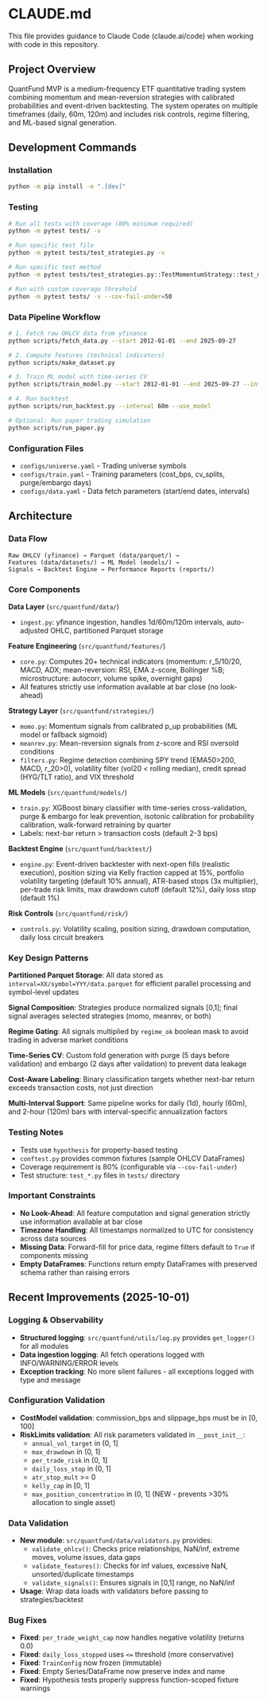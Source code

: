 # CLAUDE.md

This file provides guidance to Claude Code (claude.ai/code) when working with code in this repository.

## Project Overview

QuantFund MVP is a medium-frequency ETF quantitative trading system combining momentum and mean-reversion strategies with calibrated probabilities and event-driven backtesting. The system operates on multiple timeframes (daily, 60m, 120m) and includes risk controls, regime filtering, and ML-based signal generation.

## Development Commands

### Installation
```bash
python -m pip install -e ".[dev]"
```

### Testing
```bash
# Run all tests with coverage (80% minimum required)
python -m pytest tests/ -v

# Run specific test file
python -m pytest tests/test_strategies.py -v

# Run specific test method
python -m pytest tests/test_strategies.py::TestMomentumStrategy::test_momo_signals_basic_functionality -v

# Run with custom coverage threshold
python -m pytest tests/ -v --cov-fail-under=50
```

### Data Pipeline Workflow
```bash
# 1. Fetch raw OHLCV data from yfinance
python scripts/fetch_data.py --start 2012-01-01 --end 2025-09-27

# 2. Compute features (technical indicators)
python scripts/make_dataset.py

# 3. Train ML model with time-series CV
python scripts/train_model.py --start 2012-01-01 --end 2025-09-27 --interval 60m

# 4. Run backtest
python scripts/run_backtest.py --interval 60m --use_model

# Optional: Run paper trading simulation
python scripts/run_paper.py
```

### Configuration Files
- `configs/universe.yaml` - Trading universe symbols
- `configs/train.yaml` - Training parameters (cost_bps, cv_splits, purge/embargo days)
- `configs/data.yaml` - Data fetch parameters (start/end dates, intervals)

## Architecture

### Data Flow
```
Raw OHLCV (yfinance) → Parquet (data/parquet/) →
Features (data/datasets/) → ML Model (models/) →
Signals → Backtest Engine → Performance Reports (reports/)
```

### Core Components

**Data Layer** (`src/quantfund/data/`)
- `ingest.py`: yfinance ingestion, handles 1d/60m/120m intervals, auto-adjusted OHLC, partitioned Parquet storage

**Feature Engineering** (`src/quantfund/features/`)
- `core.py`: Computes 20+ technical indicators (momentum: r_5/10/20, MACD, ADX; mean-reversion: RSI, EMA z-score, Bollinger %B; microstructure: autocorr, volume spike, overnight gaps)
- All features strictly use information available at bar close (no look-ahead)

**Strategy Layer** (`src/quantfund/strategies/`)
- `momo.py`: Momentum signals from calibrated p_up probabilities (ML model or fallback sigmoid)
- `meanrev.py`: Mean-reversion signals from z-score and RSI oversold conditions
- `filters.py`: Regime detection combining SPY trend (EMA50>200, MACD, r_20>0), volatility filter (vol20 < rolling median), credit spread (HYG/TLT ratio), and VIX threshold

**ML Models** (`src/quantfund/models/`)
- `train.py`: XGBoost binary classifier with time-series cross-validation, purge & embargo for leak prevention, isotonic calibration for probability calibration, walk-forward retraining by quarter
- Labels: next-bar return > transaction costs (default 2-3 bps)

**Backtest Engine** (`src/quantfund/backtest/`)
- `engine.py`: Event-driven backtester with next-open fills (realistic execution), position sizing via Kelly fraction capped at 15%, portfolio volatility targeting (default 10% annual), ATR-based stops (3x multiplier), per-trade risk limits, max drawdown cutoff (default 12%), daily loss stop (default 1%)

**Risk Controls** (`src/quantfund/risk/`)
- `controls.py`: Volatility scaling, position sizing, drawdown computation, daily loss circuit breakers

### Key Design Patterns

**Partitioned Parquet Storage**: All data stored as `interval=XX/symbol=YYY/data.parquet` for efficient parallel processing and symbol-level updates

**Signal Composition**: Strategies produce normalized signals [0,1]; final signal averages selected strategies (momo, meanrev, or both)

**Regime Gating**: All signals multiplied by `regime_ok` boolean mask to avoid trading in adverse market conditions

**Time-Series CV**: Custom fold generation with purge (5 days before validation) and embargo (2 days after validation) to prevent data leakage

**Cost-Aware Labeling**: Binary classification targets whether next-bar return exceeds transaction costs, not just direction

**Multi-Interval Support**: Same pipeline works for daily (1d), hourly (60m), and 2-hour (120m) bars with interval-specific annualization factors

### Testing Notes
- Tests use `hypothesis` for property-based testing
- `conftest.py` provides common fixtures (sample OHLCV DataFrames)
- Coverage requirement is 80% (configurable via `--cov-fail-under`)
- Test structure: `test_*.py` files in `tests/` directory

### Important Constraints
- **No Look-Ahead**: All feature computation and signal generation strictly use information available at bar close
- **Timezone Handling**: All timestamps normalized to UTC for consistency across data sources
- **Missing Data**: Forward-fill for price data, regime filters default to `True` if components missing
- **Empty DataFrames**: Functions return empty DataFrames with preserved schema rather than raising errors

## Recent Improvements (2025-10-01)

### Logging & Observability
- **Structured logging**: `src/quantfund/utils/log.py` provides `get_logger()` for all modules
- **Data ingestion logging**: All fetch operations logged with INFO/WARNING/ERROR levels
- **Exception tracking**: No more silent failures - all exceptions logged with type and message

### Configuration Validation
- **CostModel validation**: commission_bps and slippage_bps must be in [0, 100]
- **RiskLimits validation**: All risk parameters validated in `__post_init__`:
  - `annual_vol_target` in (0, 1]
  - `max_drawdown` in (0, 1]
  - `per_trade_risk` in (0, 1]
  - `daily_loss_stop` in (0, 1]
  - `atr_stop_mult` >= 0
  - `kelly_cap` in [0, 1]
  - `max_position_concentration` in (0, 1] (NEW - prevents >30% allocation to single asset)

### Data Validation
- **New module**: `src/quantfund/data/validators.py` provides:
  - `validate_ohlcv()`: Checks price relationships, NaN/inf, extreme moves, volume issues, data gaps
  - `validate_features()`: Checks for inf values, excessive NaN, unsorted/duplicate timestamps
  - `validate_signals()`: Ensures signals in [0,1] range, no NaN/inf
- **Usage**: Wrap data loads with validators before passing to strategies/backtest

### Bug Fixes
- **Fixed**: `per_trade_weight_cap` now handles negative volatility (returns 0.0)
- **Fixed**: `daily_loss_stopped` uses `<=` threshold (more conservative)
- **Fixed**: `TrainConfig` now frozen (immutable)
- **Fixed**: Empty Series/DataFrame now preserve index and name
- **Fixed**: Hypothesis tests properly suppress function-scoped fixture warnings
